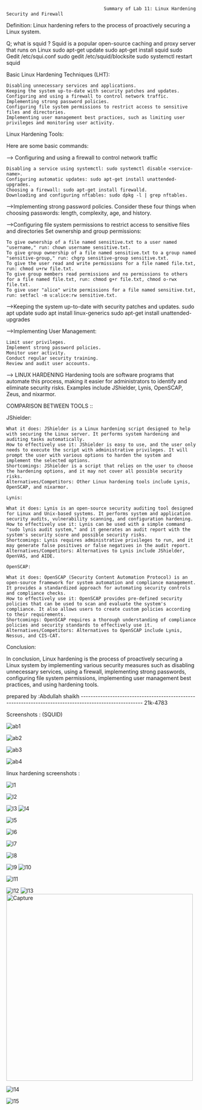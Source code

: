                                         Summary of Lab 11: Linux Hardening Security and Firewall

Definition: Linux hardening refers to the process of proactively securing a Linux system.

Q; what is squid ? 
Squid is a popular open-source caching and proxy server that runs on Linux
sudo apt-get update
sudo apt-get install squid
sudo Gedit /etc/squi.conf
sudo gedit /etc/squid/blocksite
sudo systemctl restart squid


Basic Linux Hardening Techniques (LHT):

    Disabling unnecessary services and applications.
    Keeping the system up-to-date with security patches and updates.
    Configuring and using a firewall to control network traffic.
    Implementing strong password policies.
    Configuring file system permissions to restrict access to sensitive files and directories.
    Implementing user management best practices, such as limiting user privileges and monitoring user activity.

Linux Hardening Tools:

Here are some basic commands:

--> Configuring and using a firewall to control network traffic

    Disabling a service using systemctl: sudo systemctl disable <service-name>.
    Configuring automatic updates: sudo apt-get install unattended-upgrades.
    Choosing a firewall: sudo apt-get install firewalld.
    Downloading and configuring nftables: sudo dpkg -l | grep nftables.
    
    
-->Implementing strong password policies.
Consider these four things when choosing passwords: length, complexity, age, and history.
    
-->Configuring file system permissions to restrict access to sensitive files and directories
Set ownership and group permissions:

    To give ownership of a file named sensitive.txt to a user named "username," run: chown username sensitive.txt.
    To give group ownership of a file named sensitive.txt to a group named "sensitive-group," run: chgrp sensitive-group sensitive.txt.
    To give the user read and write permissions for a file named file.txt, run: chmod u+rw file.txt.
    To give group members read permissions and no permissions to others for a file named file.txt, run: chmod g+r file.txt, chmod o-rwx file.txt.
    To give user "alice" write permissions for a file named sensitive.txt, run: setfacl -m u:alice:rw sensitive.txt.
    
    
    
-->Keeping the system up-to-date with security patches and updates.
      sudo apt update
      sudo apt install linux-generics
      sudo apt-get install unattended-upgrades
    
    
-->Implementing User Management:

    Limit user privileges.
    Implement strong password policies.
    Monitor user activity.
    Conduct regular security training.
    Review and audit user accounts.
    


--> LINUX HARDENING
Hardening tools are software programs that automate this process, making it easier for administrators to identify and eliminate security risks. Examples include JShielder, Lynis, OpenSCAP, Zeus, and nixarmor.



COMPARISON BETWEEN TOOLS ::

   JShielder:

    What it does: JShielder is a Linux hardening script designed to help with securing the Linux server. It performs system hardening and auditing tasks automatically.
    How to effectively use it: JShielder is easy to use, and the user only needs to execute the script with administrative privileges. It will prompt the user with various options to harden the system and implement the selected options.
    Shortcomings: JShielder is a script that relies on the user to choose the hardening options, and it may not cover all possible security risks.
    Alternatives/Competitors: Other Linux hardening tools include Lynis, OpenSCAP, and nixarmor.

    Lynis:

    What it does: Lynis is an open-source security auditing tool designed for Linux and Unix-based systems. It performs system and application security audits, vulnerability scanning, and configuration hardening.
    How to effectively use it: Lynis can be used with a simple command "sudo lynis audit system," and it generates an audit report with the system's security score and possible security risks.
    Shortcomings: Lynis requires administrative privileges to run, and it may generate false positives or false negatives in the audit report.
    Alternatives/Competitors: Alternatives to Lynis include JShielder, OpenVAS, and AIDE.

    OpenSCAP:

    What it does: OpenSCAP (Security Content Automation Protocol) is an open-source framework for system automation and compliance management. It provides a standardized approach for automating security controls and compliance checks.
    How to effectively use it: OpenSCAP provides pre-defined security policies that can be used to scan and evaluate the system's compliance. It also allows users to create custom policies according to their requirements.
    Shortcomings: OpenSCAP requires a thorough understanding of compliance policies and security standards to effectively use it.
    Alternatives/Competitors: Alternatives to OpenSCAP include Lynis, Nessus, and CIS-CAT.
    
    
Conclusion:

In conclusion, Linux hardening is the process of proactively securing a Linux system by implementing various security measures such as disabling unnecessary services, using a firewall, implementing strong passwords, configuring file system permissions, implementing user management best practices, and using hardening tools.



prepared by :Abdullah shaikh ------------------------------------------------------------------------------------------------------- 21k-4783 





Screenshots :
                                                                (SQUID)
                                                                
![ab1](https://user-images.githubusercontent.com/123714247/234627543-122f404e-8bd4-4d4f-b5e7-f6f2f397f766.png)

![ab2](https://user-images.githubusercontent.com/123714247/234627552-91c12ea8-cda5-493f-a518-57b103d0fef5.png)

![ab3](https://user-images.githubusercontent.com/123714247/234627581-d4ec86a5-caf8-46db-9e34-26f1f4c7f5dd.png)

![ab4](https://user-images.githubusercontent.com/123714247/234627599-f3bc9419-c1e1-46fa-94cf-e3572b97f51a.png)



linux hardening screenshots :

![l1](https://user-images.githubusercontent.com/123714247/234642832-f8ca766a-2919-41a4-80bf-ee072032cdda.png)



![l2](https://user-images.githubusercontent.com/123714247/234642861-f65caaae-3fb0-4302-8c39-5977e6e67104.png)

![l3](https://user-images.githubusercontent.com/123714247/234642907-eaeebb8d-046b-407f-843b-62ee6a6ca9e5.png)
![l4](https://user-images.githubusercontent.com/123714247/234642958-fda09659-4e4f-4dad-bfd8-86f108d99bc0.png)


![l5](https://user-images.githubusercontent.com/123714247/234642966-75f5a670-7ec7-4627-9d4e-cd01bfba9bff.png)


![l6](https://user-images.githubusercontent.com/123714247/234643015-9269397e-9d1a-4894-bc90-54419c76e632.png)

![l7](https://user-images.githubusercontent.com/123714247/234643031-b8d78b8b-f2ad-42e6-be5d-3d0d6e83c16b.png)

![l8](https://user-images.githubusercontent.com/123714247/234643047-18aaa9fb-348a-4100-9076-8c44ac287174.png)

![l9](https://user-images.githubusercontent.com/123714247/234643101-e40f4118-769e-4afe-8e85-1aeaaa1a4e75.png)
![l10](https://user-images.githubusercontent.com/123714247/234643107-d4c92575-95fb-40f0-8d74-a5e24f02caf6.png)

![l11](https://user-images.githubusercontent.com/123714247/234643120-4af3a35f-ae1a-42cb-81f9-b85a80b4cb4f.png)

![l12](https://user-images.githubusercontent.com/123714247/234643136-85d21c20-2a07-4680-b30b-09b58f36eb4e.png)
![l13](https://user-images.githubusercontent.com/123714247/234643148-fe274f47-8153-4497-9591-0f09b9b5efda.png)
<img width="493" alt="Capture" src="https://user-images.githubusercontent.com/123714247/234655332-b90ba3d1-8ef6-4e42-93c0-88670aa3841e.PNG">


![l14](https://user-images.githubusercontent.com/123714247/234643160-26ae62a4-ea71-4fa1-a6bf-9c8859ae55e0.png)

![l15](https://user-images.githubusercontent.com/123714247/234643167-92ff3ffa-6f6e-4d32-a0b2-104e86e7d3de.png)




